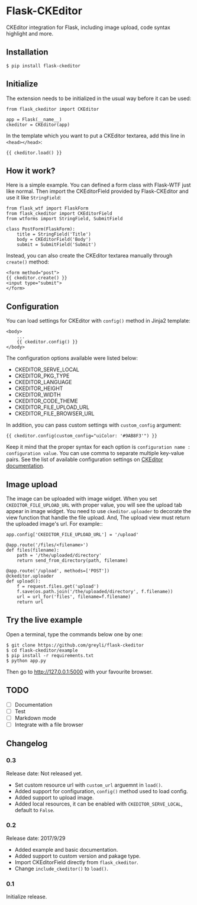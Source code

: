 # Flask-CKEditor

CKEditor integration for Flask, including image upload, code syntax highlight and more.

## Installation

    $ pip install flask-ckeditor

## Initialize

The extension needs to be initialized in the usual way before it can be used:

    from flask_ckeditor import CKEditor
    
    app = Flask(__name__)
    ckeditor = CKEditor(app)

In the template which you want to put a CKEditor textarea, add this line in `<head></head>`:

    {{ ckeditor.load() }}

## How it work?

Here is a simple example. You can defined a form class with Flask-WTF just like normal. Then import
the CKEditorField provided by Flask-CKEditor and use it like `StringField`:

    from flask_wtf import FlaskForm
    from flask_ckeditor import CKEditorField
    from wtforms import StringField, SubmitField
    
    class PostForm(FlaskForm):
		title = StringField('Title')
		body = CKEditorField('Body')
		submit = SubmitField('Submit')

Instead, you can also create the CKEditor textarea manually through `create()` method:
    
    <form method="post">
    {{ ckeditor.create() }}
    <input type="submit">
    </form>

## Configuration

You can load settings for CKEditor with `config()` method in Jinja2 template:
    
    <body>
        ...
        {{ ckeditor.config() }}
    </body>

The configuration options available were listed below:

- CKEDITOR_SERVE_LOCAL
- CKEDITOR_PKG_TYPE
- CKEDITOR_LANGUAGE
- CKEDITOR_HEIGHT
- CKEDITOR_WIDTH
- CKEDITOR_CODE_THEME
- CKEDITOR_FILE_UPLOAD_URL
- CKEDITOR_FILE_BROWSER_URL

In addition, you can pass custom settings with `custom_config` argument:

    {{ ckeditor.config(custom_config="uiColor: '#9AB8F3'") }}

Keep it mind that the proper syntax for each option is ``configuration name : configuration value``.
You can use comma to separate multiple key-value pairs. See the list of available configuration 
settings on [CKEditor documentation](https://docs.ckeditor.com/ckeditor4/docs/#!/api/CKEDITOR.config>).

## Image upload

The image can be uploaded with image widget. When you set `CKEDITOR_FILE_UPLOAD_URL`
with proper value, you will see the upload tab appear in image widget. You need to use `ckeditor.uploader`
to decorate the view function that handle the file upload. And, The upload view must return the uploaded 
image's url. For example::
    
    app.config['CKEDITOR_FILE_UPLOAD_URL'] = '/upload'

    @app.route('/files/<filename>')
    def files(filename):
        path = '/the/uploaded/directory'
        return send_from_directory(path, filename)

    @app.route('/upload', methods=['POST'])
    @ckeditor.uploader
    def upload():
        f = request.files.get('upload')
        f.save(os.path.join('/the/uploaded/directory', f.filename))
        url = url_for('files', filename=f.filename)
        return url

## Try the live example

Open a terminal, type the commands below one by one:

	$ git clone https://github.com/greyli/flask-ckeditor
	$ cd flask-ckeditor/example
	$ pip install -r requirements.txt
	$ python app.py

Then go to http://127.0.0.1:5000 with your favourite browser.

## TODO
- [ ] Documentation
- [ ] Test
- [ ] Markdown mode
- [ ] Integrate with a file browser

## Changelog

### 0.3

Release date: Not released yet.

- Set custom resource url with `custom_url` arguemnt in `load()`.
- Added support for configuration, `config()` method used to load config.
- Added support to upload image.
- Added local resources, it can be enabled with `CKEDITOR_SERVE_LOCAL`, default to `False`.

### 0.2

Release date: 2017/9/29

- Added example and basic documentation.
- Added support to custom version and pakage type.
- Import CKEditorField directly from `flask_ckeditor`.
- Change `include_ckeditor()` to `load()`.

### 0.1

Initialize release.
